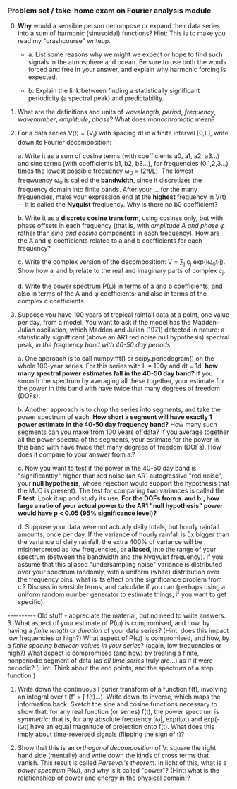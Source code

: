 ### Problem set / take-home exam on Fourier analysis module

0. **Why** would a sensible person decompose or expand their data series into a sum of harmonic (sinusoidal) functions? Hint: This is to make you read my "crashcourse" writeup. 

    - a. List some reasons why we might we expect or hope to find such signals in the atmosphere and ocean. Be sure to use both the words forced and free in your answer, and explain why harmonic forcing is expected. 

    - b. Explain the link between finding a statistically significant periodicity (a spectral peak) and predictability. 

1. What are the definitions and units of _wavelength_, _period_, _frequency_,  _wavenumber_, _amplitude_, _phase_? What does _monochromatic_ mean? 

2. For a data series V(t) = {V<sub>i</sub>} with spacing dt in a finite interval [0,L], write down its Fourier decomposition: 

    a. Write it as a sum of cosine terms (with coefficients a0, a1, a2, a3...) and sine terms (with coefficients b1, b2, b3...), for frequencies (0,1,2,3...) times the lowest possible frequency ω<sub>0</sub> = (2π/L). The lowest freqwuency ω<sub>0</sub> is called the **bandwidth**, since it discretizes the frequency domain into finite bands. After your ... for the many frequencies, make your expression end at the **highest** frequency in V(t) -- it is called the **Nyquist** freqiuency. Why is there no b0 coefficient? 
    
    b. Write it as a **discrete cosine transform**, using cosines only, but with phase offsets in each frequency (that is, with _amplitude A and phase φ_ rather than _sine and cosine_ components in each frequency). How are the A and φ coefficients related to a and b coefficients for each frequency? 
    
    c. Write the complex version of the decomposition: V = ∑<sub>j</sub> c<sub>j</sub> exp(iω<sub>0</sub>t⋅j). Show how a<sub>j</sub> and b<sub>j</sub> relate to the real and imaginary parts of complex c<sub>j</sub>. 
    
    d. Write the power spectrum P(ω) in terms of a and b coefficients; and also in terms of the A and φ coefficients; and also in terms of the complex c coefficients. 

3. Suppose you have 100 years of tropical rainfall data at a point, one value per day, from a model. You want to ask if the model has the Madden-Julian oscillation, which Madden and Julian (1971) detected in nature: a statistically signifficant (above an AR1 red noise null hypothesis) spectral peak, _in the frequency band with 40-50 day periods_.  

    a. One approach is to call numpy.fft() or scipy.periodogram() on the whole 100-year series. For this series with L = 100y and dt = 1d, **how many spectral power estimates fall in the 40-50 day band?** If you smooth the spectrum by averaging all these together, your estimate for the power in this band with have twice that many degrees of freedom (DOFs). 
    
    b. Another approach is to chop the series into segments, and take the power spectrum of each. **How short a segment will have exactly 1 power estimate in the 40-50 day frequency band?** How many such segments can you make from 100 years of data? If you average together all the power spectra of the segments, your estimate for the power in this band with have twice that many degrees of freedom (DOFs). How does it compare to your answer from a.? 
    
    c. Now you want to test if the power in the 40-50 day band is "significanttly" higher than red noise (an AR1 autogressive "red noise", your **null hypothesis**, whose rejection would support the hypothesis that the MJO is present). The test for comparing two variances is called the **F test**. Look it up and study its use. **For the DOFs from a. and b., how large a ratio of your actual power to the AR1 "null hypothesis" power would have p < 0.05 (95% significance level)?** 
    
    d. Suppose your data were not actually daily totals, but hourly rainfall amounts, once per day. If the variance of hourly rainfall is 5x bigger than the variance of daily rainfall, the extra 400% of variance will be misinterpreted as low frequencies, or **aliased**, into the range of your spectrum (between the bandwidth and the Nyqyuist frequency). If you assume that this aliased "undersampling noise" variance is distributed over your spectrum randomly, with a uniform (white) distribution over the frequency bins, what is its effect on the significance problem from c.? Discuss in sensible terms, and calculate if you can (perhaps using a uniform random number generator to estimate things, if you want to get specific).  


---------- Old stuff - appreciate the material, but no need to write answers. 
3.  What aspect of your estimate of P(ω) is compromised, and how, by having a _finite length or duration_ of your data series? (Hint: does this impact low frequencies or high?)  What aspect of P(ω) is compromised, and how, by a _finite spacing between values in your series_? (again, low frequencies or high?) What aspect is compromised (and how) by treating a finite, nonperiodic segment of data (as _all time series_ truly are...) as if it were periodic? (Hint: Think about the end points, and the spectrum of a step function.) 

1. Write down the continuous Fourier transform of a function f(t), involving an integral over t (f' = ∫ f(t)...). Write down its inverse, which maps the information back. Sketch the sine and cosine functions necessary to show that, for any real function (or series) f(t), the power spectrum is _symmetric_: that is, for any absolute frequency |ω|, exp(iωt) and exp(-iωt) have an equal magnitude of projection onto f(t). What does this imply about time-reversed signals (flipping the sign of t)? 

4. Show that this is an _orthogonal decomposition_ of V: square the right hand side (mentally) and write down the kinds of cross terms that vanish. This result is called _Parseval's theorem_. In light of this, what is a _power spectrum_ P(ω), and why is it called "power"? (Hint: what is the relationshiop of power and energy in the physical domain)?

